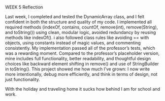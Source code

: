 WEEK 5 Reflection

Last week, I completed and tested the DynamicArray class, and I felt confident in both the structure and quality of my code. I implemented all required methods (indexOf, contains, countOf, remove(int), remove(String), and toString()) using clean, modular logic, avoided redundancy by reusing methods like indexOf(). i also followed class rules like avoiding == with objects, using constants instead of magic values, and commenting consistently. My implementation passed all of the professor’s tests, which was a rewarding moment. Compared to the professor’s placeholder version, mine includes full functionality, better readability, and thoughtful design choices like backward element shifting in remove() and use of StringBuilder in toString(). This project showed me how much I’ve grown: I now write more intentionally, debug more efficiently, and think in terms of design, not just functionality.

With the holiday and traveling home it sucks how behind I am for school and work.